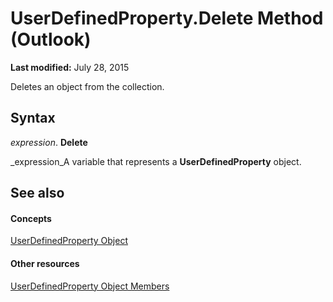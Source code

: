 
# UserDefinedProperty.Delete Method (Outlook)

 **Last modified:** July 28, 2015

Deletes an object from the collection.

## Syntax

 _expression_. **Delete**

 _expression_A variable that represents a  **UserDefinedProperty** object.


## See also


#### Concepts


 [UserDefinedProperty Object](aebe38db-0ff9-79d2-b5a7-751fea7c97f3.md)
#### Other resources


 [UserDefinedProperty Object Members](9a4fd85d-a47c-8871-bbe6-3383b28cc738.md)
